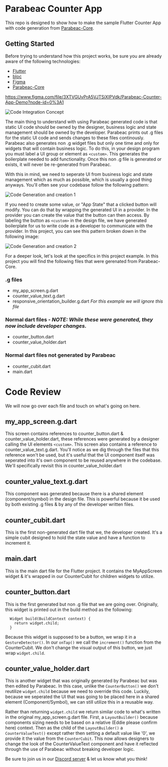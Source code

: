 # Parabeac Counter App

This repo is designed to show how to make the sample Flutter Counter App with code generation from [Parabeac-Core](https://github.com/Parabeac/Parabeac-Core).

## Getting Started

Before trying to understand how this project works, be sure you are already aware of the following technologies:
* [Flutter](https://flutter.dev)
* [bloc](https://pub.dev/packages/flutter_bloc)
* [Figma](https://www.figma.com)
* [Parabeac-Core](https://github.com/Parabeac/Parabeac-Core)

https://www.figma.com/file/3XTVGUvPrA5VJTSiXlPVdk/Parabeac-Counter-App-Demo?node-id=0%3A1

![Code Integration Concept](https://github.com/parabeac/parabeac_generated_counter_app/blob/main/code_integration_concept.jpeg?raw=true)

The main thing to understand with using Parabeac generated code is that static UI code should be owned by the designer, business logic and state management should be owned by the developer. Parabeac prints out .g files for the static UI code and sends changes to these files continously. Parabeac also generates non .g widget files but only one time and only for widgets that will contain business logic. To do this, in your design program you must label a UI group or element as `<custom>`. This generates the boilerplate needed to add functionality. Once this non .g file is generated or exists, it will never be re-generated from Parabeac.

With this in mind, we need to seperate UI from business logic and state management which as much as possible, which is usually a good thing anyways. You'll often see your codebase follow the following pattern:

![Code Generation and creation 1](https://github.com/parabeac/parabeac_generated_counter_app/blob/main/code_generation_and_creation1.jpeg?raw=true)

If you need to create some value, or "App State" that a clicked button will modify. You can do that by wrapping the generated UI in a provider. In the provider you can create the value that the button can then access. By labeling the button as `<custom>` in the design file, we have generated boilerplate for us to write code as a developer to communicate with the provider. In this project, you can see this pattern broken down in the following image:

![Code Generation and creation 2](https://github.com/parabeac/parabeac_generated_counter_app/blob/main/code_generation_and_creation2.jpeg?raw=true)

For a deeper look, let's look at the specifics in this project example. In this project you will find the following files that were gerenated from Parabeac-Core.
### .g files
* my_app_screen.g.dart
* counter_value_text.g.dart
* responsive_orientation_builder.g.dart *For this example we will ignore this file*
### Normal dart files - *NOTE: While these were generated, they now include developer changes.*
* counter_button.dart
* counter_value_holder.dart

### Normal dart files not generated by Parabeac
* counter_cubit.dart
* main.dart

# Code Review
We will now go over each file and touch on what's going on here.
## my_app_screen.g.dart
This screen contains references to counter_button.dart & counter_value_holder.dart, these references were generated by a designer calling the UI elements `<custom>`.
This screen also contains a reference to counter_value_text.g.dart. You'll notice as we dig through the files that this reference won't be used, but it's useful that the UI component itself was seperated into it's own component to be reused anywhere in the codebase. We'll specifically revisit this in counter_value_holder.dart

## counter_value_text.g.dart
This component was generated because there is a shared element (component/symbol) in the design file. This is powerful because it be used by both existing .g files & by any of the developer written files.

## counter_cubit.dart
This is the first non-generated dart file that we, the developer created. It's a simple cubit designed to hold the state value and have a function to increment it.
## main.dart
This is the main dart file for the Flutter project. It contains the MyAppScreen widget & it's wrapped in our CounterCubit for children widgets to utilize.
## counter_button.dart
This is the first generated but non .g file that we are going over. Originally, this widget is printed out in the build method as the following:

```
  Widget build(BuildContext context) {
    return widget.child;
  }
```

Because this widget is supposed to be a button, we wrap it in a `GestureDetector()`. In our `onTap()` we call the `increment()` function from the CounterCubit. We don't change the visual output of this button, we just wrap `widget.child`.

## counter_value_holder.dart
This is another widget that was originally generated by Parabeac but was then edited by Parabeac. In this case, unlike the `CounterButton()` we don't reutilize `widget.child` because we need to override this code. Luckily, because we seperated the UI that was going to be placed here in a shared element (Component/Symbol), we can still utilize this in a reusable way.

Rather than returning `widget.child` we return similar code to what's written in the original my_app_screen.g.dart file. First, a `LayoutBuilder()` because components sizing needs to be based on a relative (Eddie please confirm here) context. Then as the child of the `LayoutBuilder()` a `CounterValueText()` except rather then setting a default value like '0', we provide it the value from the `CounterCubit`. This now allows designers to change the look of the CounterValueText component and have it reflected through the use of Parabeac without breaking developer logic.

Be sure to join us in our [Discord server](https://discord.com/invite/qUrghes) & let us know what you think!
